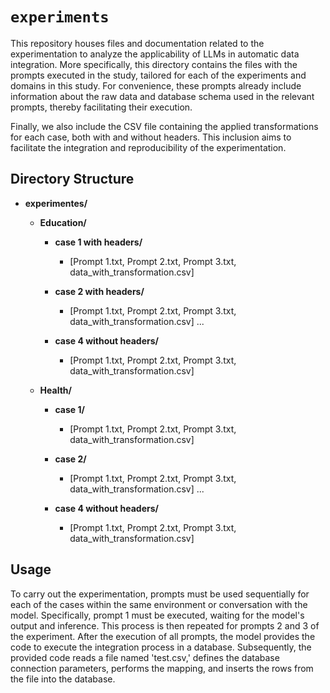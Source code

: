 # `experiments`

This repository houses files and documentation related to the experimentation to analyze the applicability of LLMs in automatic data integration. More specifically, this directory contains the files with the prompts executed in the study, tailored for each of the experiments and domains in this study. For convenience, these prompts already include information about the raw data and database schema used in the relevant prompts, thereby facilitating their execution. 

Finally, we also include the CSV file containing the applied transformations for each case, both with and without headers. This inclusion aims to facilitate the integration and reproducibility of the experimentation.

## Directory Structure

- **experimentes/**
  - **Education/**
    - **case 1 with headers/**
        - [Prompt 1.txt, Prompt 2.txt, Prompt 3.txt, data_with_transformation.csv]
   
    - **case 2 with headers/**
        - [Prompt 1.txt, Prompt 2.txt, Prompt 3.txt, data_with_transformation.csv]
                    ...
    - **case 4 without headers/**
        - [Prompt 1.txt, Prompt 2.txt, Prompt 3.txt, data_with_transformation.csv]

  - **Health/**
    - **case 1/**
        - [Prompt 1.txt, Prompt 2.txt, Prompt 3.txt, data_with_transformation.csv]
        
    - **case 2/**
        - [Prompt 1.txt, Prompt 2.txt, Prompt 3.txt, data_with_transformation.csv]
                    ...
    - **case 4 without headers/**
        - [Prompt 1.txt, Prompt 2.txt, Prompt 3.txt, data_with_transformation.csv]

## Usage

To carry out the experimentation, prompts must be used sequentially for each of the cases within the same environment or conversation with the model. Specifically, prompt 1 must be executed, waiting for the model's output and inference. This process is then repeated for prompts 2 and 3 of the experiment. After the execution of all prompts, the model provides the code to execute the integration process in a database. Subsequently, the provided code reads a file named 'test.csv,' defines the database connection parameters, performs the mapping, and inserts the rows from the file into the database.